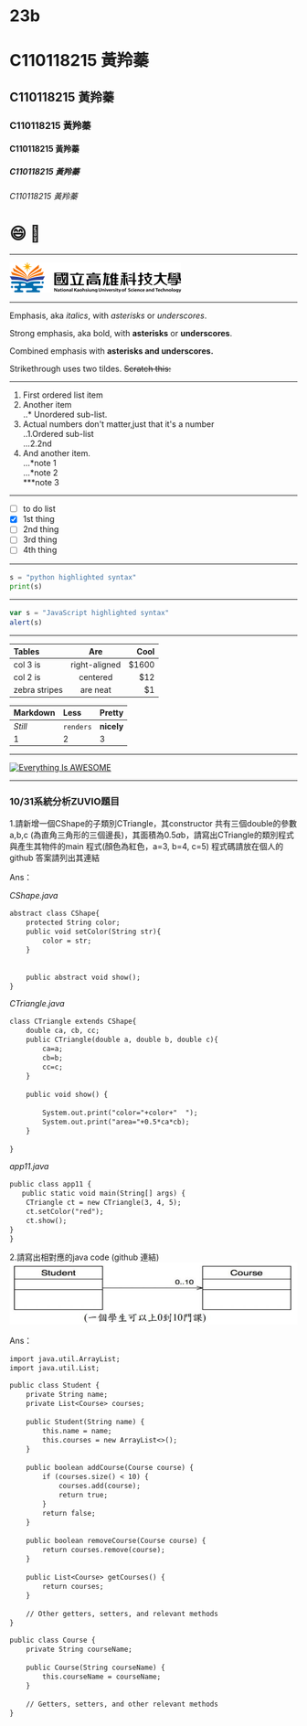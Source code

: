 # 23b
# C110118215 黃羚蓁
## C110118215 黃羚蓁
### C110118215 黃羚蓁
#### C110118215 黃羚蓁
##### C110118215 黃羚蓁
###### C110118215 黃羚蓁

# :smile:  🚴 

-----

![NKUST](logo.png "NKUST")

----
Emphasis, aka *italics*, with *asterisks* or *underscores*.

Strong emphasis, aka bold, with **asterisks** or **underscores**.

Combined emphasis with **asterisks and underscores.**

Strikethrough uses two tildes. ~~Scratch this:~~

---

1.  First ordered list item
2.  Another item  
  ..* Unordered sub-list.
3.  Actual numbers don't matter,just that it's a number  
    ..1.Ordered sub-list  
    ...2.2nd
4.  And another item.  
  ...*note 1  
  ...*note 2  
  ***note 3  
  
---

- [ ] to do list
- [x] 1st thing
- [ ] 2nd thing
- [ ] 3rd thing
- [ ] 4th thing

---

```python code
s = "python highlighted syntax"
print(s)
```

---
```javascript code
var s = "JavaScript highlighted syntax"
alert(s)
```
---
| Tables | Are | Cool|
| :------------|:-----------:| ------:|
| col 3 is     |right-aligned|   $1600|
| col 2 is     | centered    |     $12|
| zebra stripes| are neat    |      $1|

| Markdown | Less | Pretty|
| :---         |:---        | :---      |
| *Still*      | `renders`  | **nicely**|
| 1            | 2          | 3         |

---
[![Everything Is AWESOME](https://img.youtube.com/vi/StTqXEQ2l-Y/0.jpg)](https://www.youtube.com/watch?v=StTqXEQ2l-Y "Everything Is AWESOME")

---

### 10/31系統分析ZUVIO題目

1.請新增一個CShape的子類別CTriangle，其constructor 共有三個double的參數 a,b,c (為直角三角形的三個邊長)，其面積為0.5*a*b，請寫出CTriangle的類別程式與產生其物件的main 程式(顏色為紅色，a=3, b=4, c=5) 程式碼請放在個人的github 答案請列出其連結

Ans：

*CShape.java*        
~~~
abstract class CShape{
    protected String color;
    public void setColor(String str){
        color = str;
    } 


    public abstract void show();
}
~~~
           
*CTriangle.java*
~~~
class CTriangle extends CShape{
    double ca, cb, cc;
    public CTriangle(double a, double b, double c){
        ca=a;
        cb=b;
        cc=c;
    }
   
    public void show() {
       
        System.out.print("color="+color+"  ");
        System.out.print("area="+0.5*ca*cb);
    }
   
}
~~~
*app11.java*
~~~
public class app11 {
   public static void main(String[] args) {
    CTriangle ct = new CTriangle(3, 4, 5);
    ct.setColor("red");
    ct.show();
}
}
~~~


2.請寫出相對應的java code (github 連結)
![Zuvio](ZuvioQuestion.jpg "ZuvioQuestion")

Ans：
~~~
import java.util.ArrayList;
import java.util.List;
~~~
~~~
public class Student {
    private String name;
    private List<Course> courses;

    public Student(String name) {
        this.name = name;
        this.courses = new ArrayList<>();
    }

    public boolean addCourse(Course course) {
        if (courses.size() < 10) {
            courses.add(course);
            return true;
        }
        return false;
    }

    public boolean removeCourse(Course course) {
        return courses.remove(course);
    }

    public List<Course> getCourses() {
        return courses;
    }

    // Other getters, setters, and relevant methods
}
~~~
~~~
public class Course {
    private String courseName;

    public Course(String courseName) {
        this.courseName = courseName;
    }

    // Getters, setters, and other relevant methods
}
~~~
